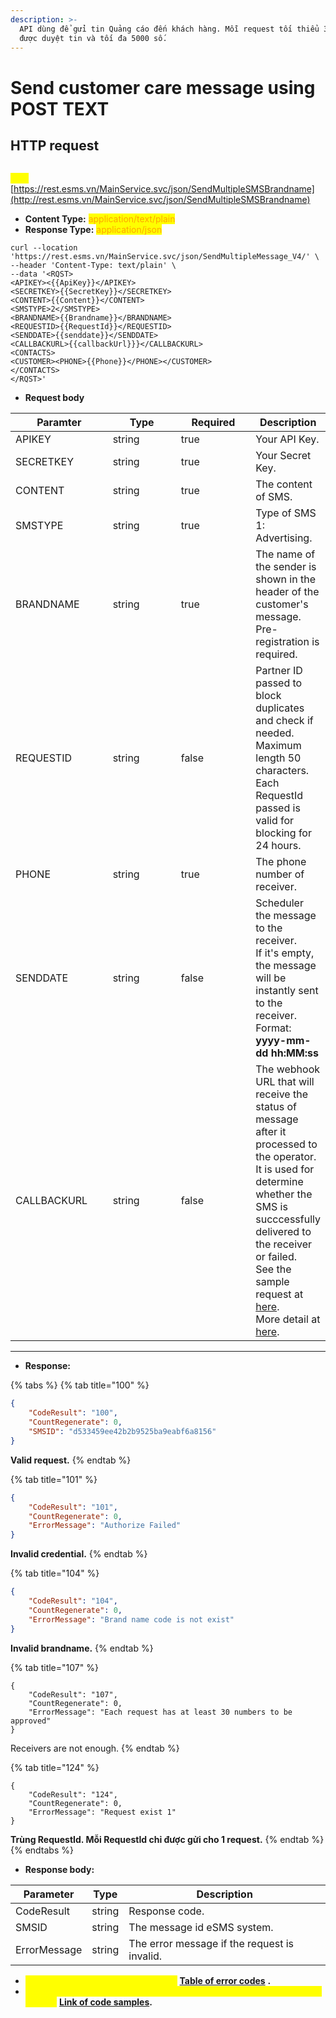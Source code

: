 ```yaml
---
description: >-
  API dùng để gửi tin Quảng cáo đến khách hàng. Mỗi request tối thiểu 30 số để
  được duyệt tin và tối đa 5000 số.
---
```


# Send customer care message using POST TEXT

## HTTP request

\
<mark style="color:yellow;">**`POST`**</mark> [https://rest.esms.vn/MainService.svc/json/SendMultipleSMSBrandname](http://rest.esms.vn/MainService.svc/json/SendMultipleSMSBrandname)

* **Content Type:** <mark style="color:orange;">application/text/plain</mark>
* **Response Type:** <mark style="color:orange;">application/json</mark>

```
curl --location 'https://rest.esms.vn/MainService.svc/json/SendMultipleMessage_V4/' \
--header 'Content-Type: text/plain' \
--data '<RQST>
<APIKEY><{{ApiKey}}</APIKEY>
<SECRETKEY>{{SecretKey}}</SECRETKEY>
<CONTENT>{{Content}}</CONTENT>
<SMSTYPE>2</SMSTYPE>
<BRANDNAME>{{Brandname}}</BRANDNAME>
<REQUESTID>{{RequestId}}</REQUESTID>
<SENDDATE>{{senddate}}</SENDDATE>
<CALLBACKURL>{{callbackUrl}}}</CALLBACKURL>
<CONTACTS>
<CUSTOMER><PHONE>{{Phone}}</PHONE></CUSTOMER>
</CONTACTS>
</RQST>'
```

* **Request body**

<table><thead><tr><th width="167">Paramter</th><th width="149">Type</th><th width="141" data-type="checkbox">Required</th><th>Description</th></tr></thead><tbody><tr><td>APIKEY</td><td>string</td><td>true</td><td>Your API Key.</td></tr><tr><td>SECRETKEY</td><td>string</td><td>true</td><td>Your Secret Key.</td></tr><tr><td>CONTENT</td><td>string</td><td>true</td><td>The content of SMS.</td></tr><tr><td>SMSTYPE</td><td>string</td><td>true</td><td>Type of SMS<br>1: Advertising.</td></tr><tr><td>BRANDNAME</td><td>string</td><td>true</td><td>The name of the sender is shown in the header of the customer's message. Pre-registration is required.</td></tr><tr><td>REQUESTID</td><td>string</td><td>false</td><td>Partner ID passed to block duplicates and check if needed.<br>Maximum length 50 characters.<br>Each RequestId passed is valid for blocking for 24 hours.</td></tr><tr><td>PHONE</td><td>string</td><td>true</td><td>The phone number of receiver.</td></tr><tr><td>SENDDATE</td><td>string</td><td>false</td><td>Scheduler the message to the receiver.<br>If it's empty, the message will be instantly sent to the receiver.<br>Format: <strong>yyyy-mm-dd hh:MM:ss</strong></td></tr><tr><td>CALLBACKURL</td><td>string</td><td>false</td><td>The webhook URL that will receive the status of message after it processed to the operator. It is used for determine whether the SMS is succcessfully delivered to the receiver or failed.<br>See the sample request at <a href="https://samplefordevelopers.esms.vn/#20f85e1f-3d9e-4ff4-bc4f-8d9c9edbc88a">here</a>.<br>More detail at <a href="../callback-url.md">here</a>.</td></tr></tbody></table>

***

* **Response:**

{% tabs %}
{% tab title="100" %}
```json
{
    "CodeResult": "100",
    "CountRegenerate": 0,
    "SMSID": "d533459ee42b2b9525ba9eabf6a8156"
}
```

**Valid request.**
{% endtab %}

{% tab title="101" %}
```json
{
    "CodeResult": "101",
    "CountRegenerate": 0,
    "ErrorMessage": "Authorize Failed"
}
```

**Invalid credential.**
{% endtab %}

{% tab title="104" %}
```json
{
    "CodeResult": "104",
    "CountRegenerate": 0,
    "ErrorMessage": "Brand name code is not exist"
}
```

**Invalid brandname.**
{% endtab %}

{% tab title="107" %}
```
{
    "CodeResult": "107",
    "CountRegenerate": 0,
    "ErrorMessage": "Each request has at least 30 numbers to be approved"
}
```

Receivers are not enough.
{% endtab %}

{% tab title="124" %}
```
{
    "CodeResult": "124",
    "CountRegenerate": 0,
    "ErrorMessage": "Request exist 1"
}
```

**Trùng RequestId. Mỗi RequestId chỉ được gửi cho 1 request.**
{% endtab %}
{% endtabs %}

* **Response body:**

| Parameter    | Type   | Description                                  |
| ------------ | ------ | -------------------------------------------- |
| CodeResult   | string | Response code.                               |
| SMSID        | string | The message id eSMS system.                  |
| ErrorMessage | string | The error message if the request is invalid. |

* _<mark style="color:yellow;">**The detail of error code can refer at**</mark>_ [**Table of error codes**](../table-of-error-codes.md) **.**
* _<mark style="color:yellow;">**Get the  sample of code for programing languagues to use in Postman refer at**</mark>_ [**Link  of code samples**](https://samplefordevelopers.esms.vn/#850974b9-12cf-46f5-946c-e8e15aa3585b)**.**
